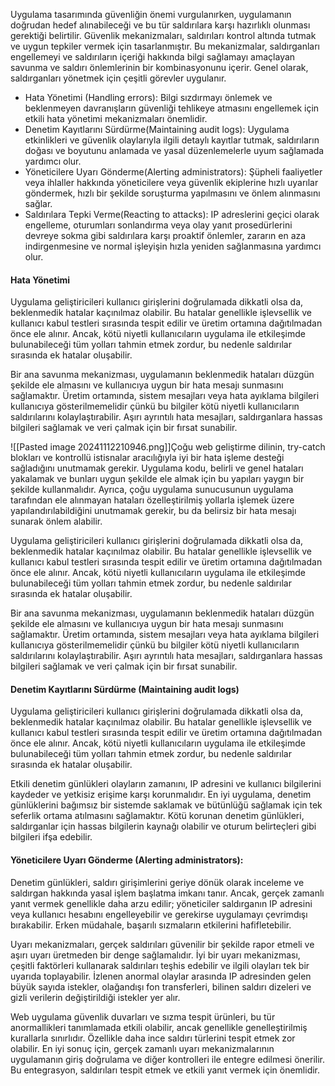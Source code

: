 
Uygulama tasarımında güvenliğin önemi vurgulanırken, uygulamanın doğrudan hedef alınabileceği ve bu tür saldırılara karşı hazırlıklı olunması gerektiği belirtilir. Güvenlik mekanizmaları, saldırıları kontrol altında tutmak ve uygun tepkiler vermek için tasarlanmıştır. Bu mekanizmalar, saldırganları engellemeyi ve saldırıların içeriği hakkında bilgi sağlamayı amaçlayan savunma ve saldırı önlemlerinin bir kombinasyonunu içerir. Genel olarak, saldırganları yönetmek için çeşitli görevler uygulanır.

- Hata Yönetimi (Handling errors): Bilgi sızdırmayı önlemek ve beklenmeyen davranışların güvenliği tehlikeye atmasını engellemek için etkili hata yönetimi mekanizmaları önemlidir.
- Denetim Kayıtlarını Sürdürme(Maintaining audit logs): Uygulama etkinlikleri ve güvenlik olaylarıyla ilgili detaylı kayıtlar tutmak, saldırıların doğası ve boyutunu anlamada ve yasal düzenlemelerle uyum sağlamada yardımcı olur.
- Yöneticilere Uyarı Gönderme(Alerting administrators): Şüpheli faaliyetler veya ihlaller hakkında yöneticilere veya güvenlik ekiplerine hızlı uyarılar göndermek, hızlı bir şekilde soruşturma yapılmasını ve önlem alınmasını sağlar.
- Saldırılara Tepki Verme(Reacting to attacks): IP adreslerini geçici olarak engelleme, oturumları sonlandırma veya olay yanıt prosedürlerini devreye sokma gibi saldırılara karşı proaktif önlemler, zararın en aza indirgenmesine ve normal işleyişin hızla yeniden sağlanmasına yardımcı olur.

#### Hata Yönetimi 

Uygulama geliştiricileri kullanıcı girişlerini doğrulamada dikkatli olsa da, beklenmedik hatalar kaçınılmaz olabilir. Bu hatalar genellikle işlevsellik ve kullanıcı kabul testleri sırasında tespit edilir ve üretim ortamına dağıtılmadan önce ele alınır. Ancak, kötü niyetli kullanıcıların uygulama ile etkileşimde bulunabileceği tüm yolları tahmin etmek zordur, bu nedenle saldırılar sırasında ek hatalar oluşabilir.

Bir ana savunma mekanizması, uygulamanın beklenmedik hataları düzgün şekilde ele almasını ve kullanıcıya uygun bir hata mesajı sunmasını sağlamaktır. Üretim ortamında, sistem mesajları veya hata ayıklama bilgileri kullanıcıya gösterilmemelidir çünkü bu bilgiler kötü niyetli kullanıcıların saldırılarını kolaylaştırabilir. Aşırı ayrıntılı hata mesajları, saldırganlara hassas bilgileri sağlamak ve veri çalmak için bir fırsat sunabilir.

![[Pasted image 20241112210946.png]]Çoğu web geliştirme dilinin, try-catch blokları ve kontrollü istisnalar aracılığıyla iyi bir hata işleme desteği sağladığını unutmamak gerekir. Uygulama kodu, belirli ve genel hataları yakalamak ve bunları uygun şekilde ele almak için bu yapıları yaygın bir şekilde kullanmalıdır. Ayrıca, çoğu uygulama sunucusunun uygulama tarafından ele alınmayan hataları özelleştirilmiş yollarla işlemek üzere yapılandırılabildiğini unutmamak gerekir, bu da belirsiz bir hata mesajı sunarak önlem alabilir.


Uygulama geliştiricileri kullanıcı girişlerini doğrulamada dikkatli olsa da, beklenmedik hatalar kaçınılmaz olabilir. Bu hatalar genellikle işlevsellik ve kullanıcı kabul testleri sırasında tespit edilir ve üretim ortamına dağıtılmadan önce ele alınır. Ancak, kötü niyetli kullanıcıların uygulama ile etkileşimde bulunabileceği tüm yolları tahmin etmek zordur, bu nedenle saldırılar sırasında ek hatalar oluşabilir.

Bir ana savunma mekanizması, uygulamanın beklenmedik hataları düzgün şekilde ele almasını ve kullanıcıya uygun bir hata mesajı sunmasını sağlamaktır. Üretim ortamında, sistem mesajları veya hata ayıklama bilgileri kullanıcıya gösterilmemelidir çünkü bu bilgiler kötü niyetli kullanıcıların saldırılarını kolaylaştırabilir. Aşırı ayrıntılı hata mesajları, saldırganlara hassas bilgileri sağlamak ve veri çalmak için bir fırsat sunabilir.


#### Denetim Kayıtlarını Sürdürme (Maintaining audit logs)

Uygulama geliştiricileri kullanıcı girişlerini doğrulamada dikkatli olsa da, beklenmedik hatalar kaçınılmaz olabilir. Bu hatalar genellikle işlevsellik ve kullanıcı kabul testleri sırasında tespit edilir ve üretim ortamına dağıtılmadan önce ele alınır. Ancak, kötü niyetli kullanıcıların uygulama ile etkileşimde bulunabileceği tüm yolları tahmin etmek zordur, bu nedenle saldırılar sırasında ek hatalar oluşabilir.

Etkili denetim günlükleri olayların zamanını, IP adresini ve kullanıcı bilgilerini kaydeder ve yetkisiz erişime karşı korunmalıdır. En iyi uygulama, denetim günlüklerini bağımsız bir sistemde saklamak ve bütünlüğü sağlamak için tek seferlik ortama atılmasını sağlamaktır. Kötü korunan denetim günlükleri, saldırganlar için hassas bilgilerin kaynağı olabilir ve oturum belirteçleri gibi bilgileri ifşa edebilir.

#### Yöneticilere Uyarı Gönderme (Alerting administrators):

Denetim günlükleri, saldırı girişimlerini geriye dönük olarak inceleme ve saldırgan hakkında yasal işlem başlatma imkanı tanır. Ancak, gerçek zamanlı yanıt vermek genellikle daha arzu edilir; yöneticiler saldırganın IP adresini veya kullanıcı hesabını engelleyebilir ve gerekirse uygulamayı çevrimdışı bırakabilir. Erken müdahale, başarılı sızmaların etkilerini hafifletebilir.

Uyarı mekanizmaları, gerçek saldırıları güvenilir bir şekilde rapor etmeli ve aşırı uyarı üretmeden bir denge sağlamalıdır. İyi bir uyarı mekanizması, çeşitli faktörleri kullanarak saldırıları teşhis edebilir ve ilgili olayları tek bir uyarıda toplayabilir. İzlenen anormal olaylar arasında IP adresinden gelen büyük sayıda istekler, olağandışı fon transferleri, bilinen saldırı dizeleri ve gizli verilerin değiştirildiği istekler yer alır.

Web uygulama güvenlik duvarları ve sızma tespit ürünleri, bu tür anormallikleri tanımlamada etkili olabilir, ancak genellikle genelleştirilmiş kurallarla sınırlıdır. Özellikle daha ince saldırı türlerini tespit etmek zor olabilir. En iyi sonuç için, gerçek zamanlı uyarı mekanizmalarının uygulamanın giriş doğrulama ve diğer kontrolleri ile entegre edilmesi önerilir. Bu entegrasyon, saldırıları tespit etmek ve etkili yanıt vermek için önemlidir.